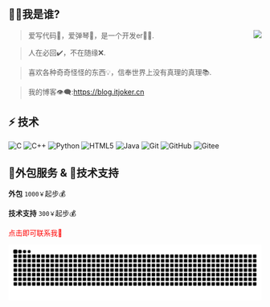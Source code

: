 ## 👩‍💻我是谁?

<img align="right" src="https://github-readme-stats.vercel.app/api?username=ITJoker233&hide_title=true&hide_border=true&show_icons=true&include_all_commits=true&line_height=21&bg_color=0,EC6C6C,FFD479,FFFC79,73FA79&theme=graywhite&locale=cn">


> 爱写代码📝，爱弹琴🎸，是一个开发er🧑‍💻.

> 人在必回✔️，不在随缘❌.

> 喜欢各种奇奇怪怪的东西💡，信奉世界上没有真理的真理📚.

> 我的博客👁️‍🗨️:https://blog.itjoker.cn

## ⚡ 技术  

![C](https://img.shields.io/badge/-C-00599C?style=flat&logo=C)
![C++](https://img.shields.io/badge/-C++-00599C?style=flat&logo=C)
![Python](https://img.shields.io/badge/-Python-FFD03F?style=flat&logo=Python)
![HTML5](https://img.shields.io/badge/-HTML5-E34F26?style=flat&logo=html5&logoColor=white)
![Java](https://img.shields.io/badge/-Java-orange?style=flat&logo=Java)
![Git](https://img.shields.io/badge/-Git-black?style=flat-square&logo=git)
![GitHub](https://img.shields.io/badge/-GitHub-181717?style=flat&logo=github)
![Gitee](https://img.shields.io/badge/-Gitee-181717?style=flat&logo=gitee) 

## 🥇外包服务 & 🥈技术支持

**外包**  `1000￥`起步💰

**技术支持**  `300￥`起步💰

<a align="left" target="_blank" href="https://mail.qq.com/cgi-bin/qm_share?t=qm_mailme&email=mfDZ8O3z9vL867f69w" style="text-decoration:none;color:red;">点击即可联系我💬</a>
<!--
![ITJoker's Language Stats](https://github-readme-stats.anuraghazra1.vercel.app/api/top-langs/?username=ITJoker233&show_icons=true&layout=compact)
![ITJoker's Language Stats](https://github-readme-stats.anuraghazra1.vercel.app/api/top-langs/?username=ITJoker233&show_icons=true&layout=compact)
-->

![github contribution grid snake animation](https://github.com/Y4tacker/Y4tacker/blob/output/github-contribution-grid-snake.svg)
